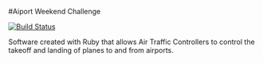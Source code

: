 #Aiport Weekend Challenge

[![Build Status](https://travis-ci.org/makersacademy/airport_challenge.svg?branch=master)](https://travis-ci.org/makersacademy/airport_challenge)


Software created with Ruby that allows Air Traffic Controllers to control the takeoff and landing of planes to and from airports.

